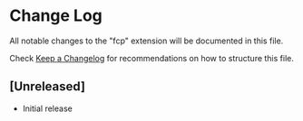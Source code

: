 # Change Log

All notable changes to the "fcp" extension will be documented in this file.

Check [Keep a Changelog](http://keepachangelog.com/) for recommendations on how to structure this file.

## [Unreleased]

- Initial release